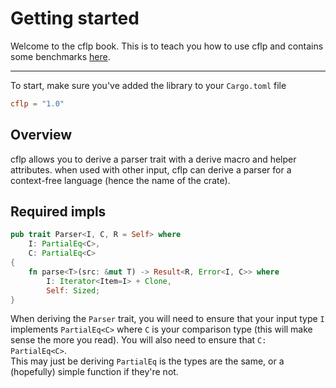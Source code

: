 # Getting started

Welcome to the cflp book. This is to teach you how to use cflp and contains some benchmarks [here](https://fck-language.github.io/cflp/bench/report/index.html).

---

To start, make sure you've added the library to your `Cargo.toml` file

```toml
cflp = "1.0"
```

## Overview

cflp allows you to derive a parser trait with a derive macro and helper attributes. when used with other input, cflp can derive a parser for a context-free language (hence the name of the crate).

## Required impls

```rust
pub trait Parser<I, C, R = Self> where
    I: PartialEq<C>,
    C: PartialEq<C>
{
	fn parse<T>(src: &mut T) -> Result<R, Error<I, C>> where
        I: Iterator<Item=I> + Clone,
        Self: Sized;
}
```

When deriving the `Parser` trait, you will need to ensure that your input type `I` implements `PartialEq<C>` where `C` is your comparison type (this will make sense the more you read). You will also need to ensure that `C: PartialEq<C>`.\
This may just be deriving `PartialEq` is the types are the same, or a (hopefully) simple function if they're not.
